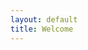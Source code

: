 ```yaml
---
layout: default
title: Welcome
---
```


<amp-img src="{{ site.url }}{{ site.baseurl }}/static/img/macos-sierra.jpg" layout="responsive" width="266" height="150"></amp-img>
